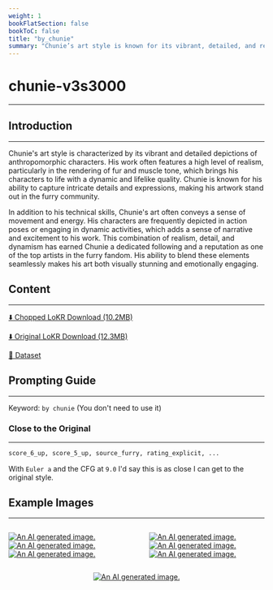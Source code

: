 ```yaml
---
weight: 1
bookFlatSection: false
bookToC: false
title: "by_chunie"
summary: "Chunie’s art style is known for its vibrant, detailed, and realistic depictions of anthropomorphic characters, capturing intricate details and expressions, and conveying a sense of movement and energy, which has earned him a dedicated following in the furry community."
---
```


<!--markdownlint-disable MD025 MD033 -->

# chunie-v3s3000

---

## Introduction

---

Chunie's art style is characterized by its vibrant and detailed depictions of anthropomorphic characters. His work often features a high level of realism, particularly in the rendering of fur and muscle tone, which brings his characters to life with a dynamic and lifelike quality. Chunie is known for his ability to capture intricate details and expressions, making his artwork stand out in the furry community.

In addition to his technical skills, Chunie's art often conveys a sense of movement and energy. His characters are frequently depicted in action poses or engaging in dynamic activities, which adds a sense of narrative and excitement to his work. This combination of realism, detail, and dynamism has earned Chunie a dedicated following and a reputation as one of the top artists in the furry fandom. His ability to blend these elements seamlessly makes his art both visually stunning and emotionally engaging.

## Content

---

[⬇️ Chopped LoKR Download (10.2MB)](https://huggingface.co/k4d3/yiff_toolkit6/resolve/main/by_chunie-v3s3000c.safetensors)

[⬇️ Original LoKR Download (12.3MB)](https://huggingface.co/k4d3/yiff_toolkit6/resolve/main/by_chunie-v3s3000.safetensors)

<!--
[🖼️ Sample Images with Metadata](https://huggingface.co/k4d3/yiff_toolkit/tree/main/static/chunie)
-->

[📐 Dataset](https://huggingface.co/datasets/k4d3/by_chunie)

<!--
[📊 Metadata](https://huggingface.co/k4d3/yiff_toolkit/raw/main/ponyxl_loras/chunie-v1e5.json)
-->

## Prompting Guide

---

Keyword: `by chunie` (You don't need to use it)

### Close to the Original

---

```md
score_6_up, score_5_up, source_furry, rating_explicit, ...
```

With `Euler a` and the CFG at `9.0` I'd say this is as close I can get to the original style.

## Example Images

---
<!-- ⚠️ TODO: Thumbnails! -->

<div style="display: flex; justify-content: space-between;">
  <div style="display: flex; justify-content: space-between; width: 45%;">

[![An AI generated image.]()]()
[![An AI generated image.]()]()
[![An AI generated image.]()]()

  </div>
  <div style="display: flex; justify-content: space-between; width: 45%;">

[![An AI generated image.]()]()
[![An AI generated image.]()]()
[![An AI generated image.]()]()

  </div>
</div>

<div style="display: flex; justify-content: center;">

[![An AI generated image.]()]()

</div>
